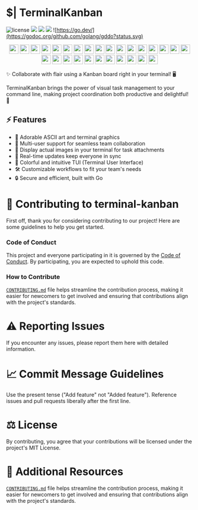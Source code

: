 # $| TerminalKanban

![license](https://custom-icon-badges.demolab.com/github/license/AbilityJLR/terminal-kanban?logo=law&logoColor=white)
![](https://custom-icon-badges.demolab.com/github/issues-pr-closed/AbilityJLR/terminal-kanban?color=purple&logo=git-pull-request&logoColor=white)
![](https://custom-icon-badges.demolab.com/github/issues-raw/AbilityJLR/terminal-kanban?logo=issue)
![](https://custom-icon-badges.demolab.com/github/v/tag/AbilityJLR/terminal-kanban?logo=tag&logoColor=white)
![https://go.dev/](https://godoc.org/github.com/golang/gddo?status.svg)

<p align="center">
   <img width="25" src="https://static.velvetcache.org/pages/2018/06/13/party-gopher/dancing-gopher.gif" />
   <img width="25" src="https://static.velvetcache.org/pages/2018/06/13/party-gopher/dancing-gopher.gif" />
   <img width="25" src="https://static.velvetcache.org/pages/2018/06/13/party-gopher/dancing-gopher.gif" />
   <img width="25" src="https://static.velvetcache.org/pages/2018/06/13/party-gopher/dancing-gopher.gif" />
   <img width="25" src="https://static.velvetcache.org/pages/2018/06/13/party-gopher/dancing-gopher.gif" />
   <img width="25" src="https://static.velvetcache.org/pages/2018/06/13/party-gopher/dancing-gopher.gif" />
   <img width="25" src="https://static.velvetcache.org/pages/2018/06/13/party-gopher/dancing-gopher.gif" />
   <img width="25" src="https://static.velvetcache.org/pages/2018/06/13/party-gopher/dancing-gopher.gif" />
   <img width="25" src="https://static.velvetcache.org/pages/2018/06/13/party-gopher/dancing-gopher.gif" />
   <img width="25" src="https://static.velvetcache.org/pages/2018/06/13/party-gopher/dancing-gopher.gif" />
   <img width="25" src="https://static.velvetcache.org/pages/2018/06/13/party-gopher/dancing-gopher.gif" />
   <img width="25" src="https://static.velvetcache.org/pages/2018/06/13/party-gopher/dancing-gopher.gif" />
   <img width="25" src="https://static.velvetcache.org/pages/2018/06/13/party-gopher/dancing-gopher.gif" />
   <img width="25" src="https://static.velvetcache.org/pages/2018/06/13/party-gopher/dancing-gopher.gif" />
   <img width="25" src="https://static.velvetcache.org/pages/2018/06/13/party-gopher/dancing-gopher.gif" />
   <img width="25" src="https://static.velvetcache.org/pages/2018/06/13/party-gopher/dancing-gopher.gif" />
   <img width="25" src="https://static.velvetcache.org/pages/2018/06/13/party-gopher/dancing-gopher.gif" />
   <img width="25" src="https://static.velvetcache.org/pages/2018/06/13/party-gopher/dancing-gopher.gif" />
   <img width="25" src="https://static.velvetcache.org/pages/2018/06/13/party-gopher/dancing-gopher.gif" />
   <img width="25" src="https://static.velvetcache.org/pages/2018/06/13/party-gopher/dancing-gopher.gif" />
   <img width="25" src="https://static.velvetcache.org/pages/2018/06/13/party-gopher/dancing-gopher.gif" />
   <img width="25" src="https://static.velvetcache.org/pages/2018/06/13/party-gopher/dancing-gopher.gif" />
   <img width="25" src="https://static.velvetcache.org/pages/2018/06/13/party-gopher/dancing-gopher.gif" />
   <img width="25" src="https://static.velvetcache.org/pages/2018/06/13/party-gopher/dancing-gopher.gif" />
   <img width="25" src="https://static.velvetcache.org/pages/2018/06/13/party-gopher/dancing-gopher.gif" />
   <img width="25" src="https://static.velvetcache.org/pages/2018/06/13/party-gopher/dancing-gopher.gif" />
   <img width="25" src="https://static.velvetcache.org/pages/2018/06/13/party-gopher/dancing-gopher.gif" />
   <img width="25" src="https://static.velvetcache.org/pages/2018/06/13/party-gopher/dancing-gopher.gif" />
</p>

✨ Collaborate with flair using a Kanban board right in your terminal! 🖥️

TerminalKanban brings the power of visual task management to your command line, making project coordination both productive and delightful! 💖

## ⚡ Features

- 🎨 Adorable ASCII art and terminal graphics
- 👥 Multi-user support for seamless team collaboration
- 📸 Display actual images in your terminal for task attachments
- 🚀 Real-time updates keep everyone in sync
- 🌈 Colorful and intuitive TUI (Terminal User Interface)
- 🛠️ Customizable workflows to fit your team's needs
- 🔒 Secure and efficient, built with Go

# 👥 Contributing to terminal-kanban

First off, thank you for considering contributing to our project! Here are some guidelines to help you get started.

### Code of Conduct

This project and everyone participating in it is governed by the [Code of Conduct](CODE_OF_CONDUCT.md). By participating, you are expected to uphold this code.

### How to Contribute
   [`CONTRIBUTING.md`](CONTRIBUTING.md) file helps streamline the contribution process, making it easier for newcomers to get involved and ensuring that contributions align with the project's standards.

# ⚠️ Reporting Issues
If you encounter any issues, please report them here with detailed information.

# 📈 Commit Message Guidelines
Use the present tense ("Add feature" not "Added feature").
Reference issues and pull requests liberally after the first line.

# ⚖️ License
By contributing, you agree that your contributions will be licensed under the project's MIT License.

# 📖 Additional Resources
   [`CONTRIBUTING.md`](CONTRIBUTING.md) file helps streamline the contribution process, making it easier for newcomers to get involved and ensuring that contributions align with the project's standards.

<!--
## 🛠️ Installation

```bash
go get github.com/AbilityJLR/terminal-kanban
-->

